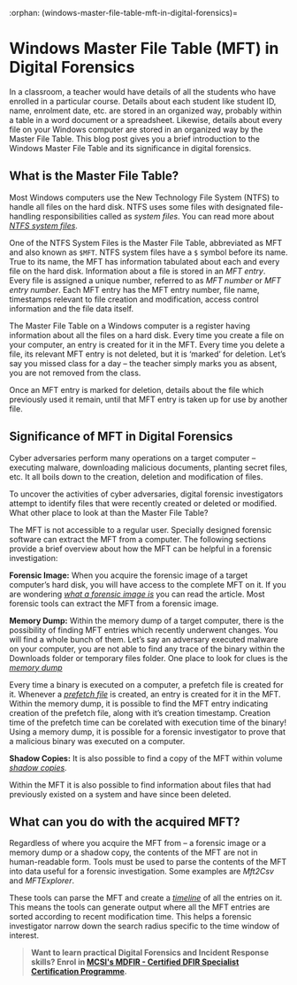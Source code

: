 :orphan:
(windows-master-file-table-mft-in-digital-forensics)=
# Windows Master File Table (MFT) in Digital Forensics 
In a classroom, a teacher would have details of all the students who have enrolled in a particular course. Details about each student like student ID, name, enrolment date, etc. are stored in an organized way, probably within a table in a word document or a spreadsheet. Likewise, details about every file on your Windows computer are stored in an organized way by the Master File Table. This blog post gives you a brief introduction to the Windows Master File Table and its significance in digital forensics.

## What is the Master File Table?

Most Windows computers use the New Technology File System (NTFS) to handle all files on the hard disk. NTFS uses some files with designated file-handling responsibilities called as *system files*. You can read more about *[NTFS system files](forensic-importance-of-windows-file-management)*.

One of the NTFS System Files is the Master File Table, abbreviated as MFT and also known as `$MFT`. NTFS system files have a `$` symbol before its name. True to its name, the MFT has information tabulated about each and every file on the hard disk. Information about a file is stored in an *MFT entry*. Every file is assigned a unique number, referred to as *MFT number* or *MFT entry number*. Each MFT entry has the MFT entry number, file name, timestamps relevant to file creation and modification, access control information and the file data itself. 

The Master File Table on a Windows computer is a register having information about all the files on a hard disk. Every time you create a file on your computer, an entry is created for it in the MFT. Every time you delete a file, its relevant MFT entry is not deleted, but it is ‘marked’ for deletion. Let’s say you missed class for a day – the teacher simply marks you as absent, you are not removed from the class. 

Once an MFT entry is marked for deletion, details about the file which previously used it remain, until that MFT entry is taken up for use by another file.

## Significance of MFT in Digital Forensics

Cyber adversaries perform many operations on a target computer – executing malware, downloading malicious documents, planting secret files, etc. It all boils down to the creation, deletion and modification of files.

To uncover the activities of cyber adversaries, digital forensic investigators attempt to identify files that were recently created or deleted or modified. What other place to look at than the Master File Table?

The MFT is not accessible to a regular user. Specially designed forensic software can extract the MFT from a computer. The following sections provide a brief overview about how the MFT can be helpful in a forensic investigation:

**Forensic Image:** When you acquire the forensic image of a target computer’s hard disk, you will have access to the complete MFT on it. If you are wondering *[what a forensic image is](get-the-evidence-you-need-with-forensic-images)* you can read the article. Most forensic tools can extract the MFT from a forensic image.

**Memory Dump:** Within the memory dump of a target computer, there is the possibility of finding MFT entries which recently underwent changes. You will find a whole bunch of them. Let’s say an adversary executed malware on your computer, you are not able to find any trace of the binary within the Downloads folder or temporary files folder. One place to look for clues is the *[memory dump](uncover-crucial-information-within-memory-dumps)*

Every time a binary is executed on a computer, a prefetch file is created for it. Whenever a *[prefetch file](windows-prefetch-files-may-be-the-answer-to-your-investigation)* is created, an entry is created for it in the MFT. Within the memory dump, it is possible to find the MFT entry indicating creation of the prefetch file, along with it’s creation timestamp. Creation time of the prefetch time can be corelated with execution time of the binary! Using a memory dump, it is possible for a forensic investigator to prove that a malicious binary was executed on a computer. 

**Shadow Copies:** It is also possible to find a copy of the MFT within volume *[shadow copies](windows-volume-shadow-copies-in-digital-forensics).*

Within the MFT it is also possible to find information about files that had previously existed on a system and have since been deleted.

## What can you do with the acquired MFT?

Regardless of where you acquire the MFT from – a forensic image or a memory dump or a shadow copy, the contents of the MFT are not in human-readable form. Tools must be used to parse the contents of the MFT into data useful for a forensic investigation. Some examples are *Mft2Csv* and *MFTExplorer*.

These tools can parse the MFT and create a *[timeline](importance-of-timelines-in-a-forensic-investigation)* of all the entries on it. This means the tools can generate output where all the MFT entries are sorted according to recent modification time. This helps a forensic investigator narrow down the search radius specific to the time window of interest. 

> **Want to learn practical Digital Forensics and Incident Response skills? Enrol in [MCSI's MDFIR - Certified DFIR Specialist Certification Programme](https://www.mosse-institute.com/certifications/mdfir-certified-dfir-specialist.html).**